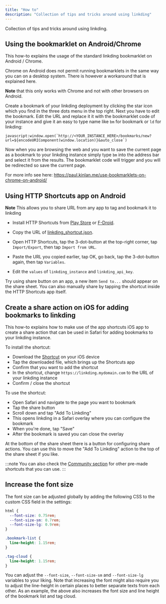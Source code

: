 ```yaml
---
title: "How to"
description: "Collection of tips and tricks around using linkding"
---
```


Collection of tips and tricks around using linkding.

## Using the bookmarklet on Android/Chrome

This how-to explains the usage of the standard linkding bookmarklet on Android / Chrome. 

Chrome on Android does not permit running bookmarklets in the same way you can on a desktop system. There is however a workaround that is explained here.

**Note** that this only works with Chrome and not with other browsers on Android.

Create a bookmark of your linkding deployment by clicking the star icon which you find in the three dots menu in the top right. Next you have to edit the bookmark. Edit the URL and replace it it with the bookmarklet code of your instance and give it an easy to type name like `bm` for bookmark or `ld` for linkding:

```
javascript:window.open(`http://<YOUR_INSTANCE_HERE>/bookmarks/new?url=${encodeURIComponent(window.location)}&auto_close`)
```

Now when you are browsing the web and you want to save the current page as a bookmark to your linkding instance simply type `bm` into the address bar and select it from the results. The bookmarklet code will trigger and you will be redirected so save the current page.

For more info see here: https://paul.kinlan.me/use-bookmarklets-on-chrome-on-android/

## Using HTTP Shortcuts app on Android

**Note** This allows you to share URL from any app to tag and bookmark it to linkding

- Install HTTP Shortcuts from [Play Store](https://play.google.com/store/apps/details?id=ch.rmy.android.http_shortcuts) or [F-Droid](https://f-droid.org/en/packages/ch.rmy.android.http_shortcuts/).

- Copy the URL of [linkding_shortcut.json](https://raw.githubusercontent.com/sissbruecker/linkding/master/docs/src/assets/linkding_shortcut.json).

- Open HTTP Shortcuts, tap the 3-dot-button at the top-right corner, tap `Import/Export`, then tap `Import from URL`.

- Paste the URL you copied earlier, tap OK, go back, tap the 3-dot-button again, then tap `Variables`.

- Edit the `values` of `linkding_instance` and `linkding_api_key`.

Try using share button on an app, a new item `Send to...` should appear on the share sheet. You can also manually share by tapping the shortcut inside the HTTP Shortcuts app itself.

## Create a share action on iOS for adding bookmarks to linkding

This how-to explains how to make use of the app shortcuts iOS app to create a share action that can be used in Safari for adding bookmarks to your linkding instance.

To install the shortcut:
- Download the [Shortcut](https://raw.githubusercontent.com/sissbruecker/linkding/master/docs/src/assets/Add%20To%20Linkding.shortcut) on your iOS device
- Tap the downloaded file, which brings up the Shortcuts app
- Confirm that you want to add the shortcut
- In the shortcut, change `https://linkding.mydomain.com` to the URL of your linkding instance
- Confirm / close the shortcut

To use the shortcut:
- Open Safari and navigate to the page you want to bookmark
- Tap the share button
- Scroll down and tap "Add To Linkding"
- This opens linkding in a Safari overlay where you can configure the bookmark
- When you're done, tap "Save"
- After the bookmark is saved you can close the overlay

At the bottom of the share sheet there is a button for configuring share actions. You can use this to move the "Add To Linkding" action to the top of the share sheet if you like.

:::note
You can also check the [Community section](community) for other pre-made shortcuts that you can use.
:::

## Increase the font size

The font size can be adjusted globally by adding the following CSS to the custom CSS field in the settings:

```css
html {
  --font-size: 0.75rem;
  --font-size-sm: 0.7rem;
  --font-size-lg: 0.9rem;
}

.bookmark-list {
  line-height: 1.15rem;
}

.tag-cloud {
  line-height: 1.15rem;
}
```

You can adjust the `--font-size`, `--font-size-sm` and `--font-size-lg` variables to your liking.
Note that increasing the font might also require you to adjust the line-height in certain places to better separate texts from each other.
As an example, the above also increases the font size and line height of the bookmark list and tag cloud.
